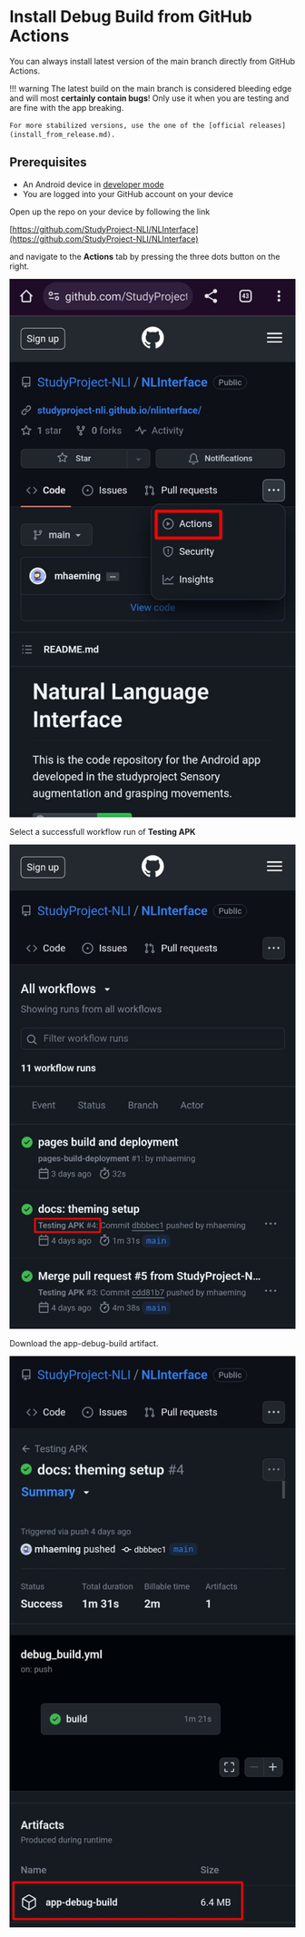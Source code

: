 # Install Debug Build from GitHub Actions

You can always install latest version of the main branch directly from GitHub Actions.

!!! warning
    The latest build on the main branch is considered bleeding edge and will most **certainly contain bugs**!
    Only use it when you are testing and are fine with the app breaking.
    
    For more stabilized versions, use the one of the [official releases](install_from_release.md).

## Prerequisites

- An Android device in [developer mode](https://developer.android.com/studio/debug/dev-options)
- You are logged into your GitHub account on your device

Open up the repo on your device by following the link 

[https://github.com/StudyProject-NLI/NLInterface](https://github.com/StudyProject-NLI/NLInterface)

and navigate to the **Actions** tab by pressing the three dots button on the right.

![](../images/install/repo.jpg)

Select a successfull workflow run of **Testing APK**

![](../images/install/actions_screen.jpg)

Download the app-debug-build artifact.

![](../images/install/artifact_build.jpg)